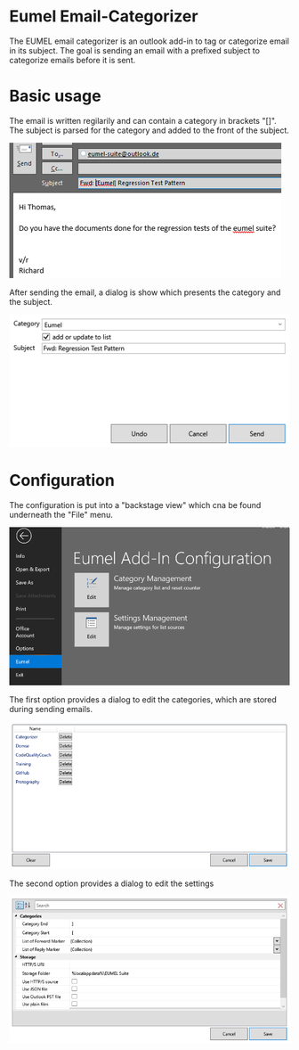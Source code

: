 # Eumel Email-Categorizer

The EUMEL email categorizer is an outlook add-in to tag or categorize email in its subject. The goal is sending an email with a prefixed subject to categorize emails before it is sent.

# Basic usage

The email is written regilarily and can contain a category in brackets "[]". The subject is parsed for the category and added to the front of the subject.

![Subject Email](/Assets/eumel_mailsource.png?raw=true)

After sending the email, a dialog is show which presents the category and the subject.

![Subject Editor](/Assets/eumel_subjecteditor.png?raw=true)

# Configuration

The configuration is put into a "backstage view" which cna be found underneath the "File" menu.

![Configuration Entry](/Assets/eumel_configurationoverview.png?raw=true)

The first option provides a dialog to edit the categories, which are stored during sending emails.

![Categories Editor](/Assets/eumel_categoryeditor.png?raw=true)

The second option provides a dialog to edit the settings

![Settings Editor](/Assets/eumel_editsettings.png?raw=true)

